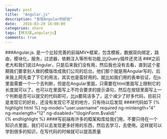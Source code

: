 ```yaml
---
layout: post
title:  "Angular.js"
description: "发现Angular的好处"
date:   2016-03-20 18:00:00
categories: share
tags: [林方保,angularjs]
comments: true
---
```


###Angular.js. 是一个比较完善的前端MV*框架，包含模板，数据双向绑定，路由，模块化，服务，过滤器，依赖注入等所有功能,比jQuery插件还灵活
###之前老大和我们说过Angular，只是后来我们没有用，然后我也没有去看，直到这个星期我们要拿别人做的模版改成我们公司的后台。他们那个就是用Angular写的，后来我上网先查了下它的用法，其实也是蛮好用的。就比如我们用的表单验证，在js里面需要一个一个去判断，但是在Angular里面，只需要在html里面写上限制它的长度就可以了。也可以在里面写上不符合要求的提示语句，然后在按钮里面写上一个判断是否可以提交的代码即可，比js要简洁多了，这个减少了好多代码，目前只是发现它的好处，还没有发现它不足的地方，只有待以后发现
####代码如下
{% highlight html %}
ng-model="user.username" required ng-minlength="4" ng-maxlength="12"
 ng-disabled="!(loginForm.$valid)"                    
{% endhighlight %}
####写前端有许多的框架和库给我们用，不要只待在一个知识点里面，我们可以去发现更多好用的东西，然后去学习，去使用。这样就可以学到很多的知识，在写代码的时候就可以提高质量